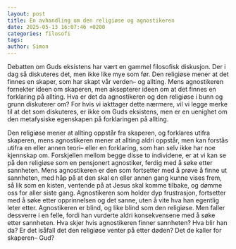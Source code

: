 ```yaml
---
layout: post
title: En avhandling om den religiøse og agnostikeren
date: 2025-05-13 16:07:46 +0200
categories: filosofi
tags: 
author: Simon
---
```

Debatten om Guds eksistens har vært en gammel filosofisk diskusjon. Der i dag så diskuteres det, men ikke like mye som før. Den religiøse mener at det finnes en skaper, som har skapt vår verden– og allting. Mens agnostikeren fornekter ideen om skaperen, men aksepterer ideen om at det finnes en forklaring på allting. Hva er det da agnostikeren og den religiøse i bunn og grunn diskuterer om? For hvis vi iakttager dette nærmere, vil vi legge merke til at det som diskuteres, er ikke om Guds eksistens, men er en uenighet om den metafysiske egenskapen på forklaringen på allting. 

Den religiøse mener at allting oppstår fra skaperen, og forklares utifra skaperen, mens agnostikeren mener at allting aldri oppstår, men kan forstås utifra en eller annen teori– eller en forklaring, som han selv ikke har noe kjennskap om. Forskjellen mellom begge disse to individene, er at vi kan se på den religiøse som en pensjonert agnostiker, ferdig med å søke etter sannheten. Mens agnostikeren er den som fortsetter med å prøve å finne ut sannheten, med håp på at den skal en eller annen gang kunne vises frem, så lik som en kisten, ventende på at Jesus skal komme tilbake, og dømme oss for aller siste gang. Agnostikeren som holder dyp frustrasjon, fortsetter med å søke etter opprinnelsen og det sanne, uten å vite hva han egentlig leter etter. Agnostikeren er blind,  og like blind som den religiøse. Men faller dessverre i en felle, fordi han vurderte aldri konsekvensene med å søke etter sannheten.  Hva skjer hvis agnostikeren finner sannheten? Hva blir han da? Er det isåfall det den religiøse venter på etter døden? Det de kaller for skaperen– Gud? 


